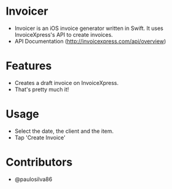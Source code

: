 # Invoicer
* Invoicer is an iOS invoice generator written in Swift. It uses InvoiceXpress's API to create invoices.
* API Documentation (http://invoicexpress.com/api/overview)

# Features
* Creates a draft invoice on InvoiceXpress.
* That's pretty much it!

# Usage
* Select the date, the client and the item.
* Tap 'Create Invoice'

# Contributors
* @paulosilva86
